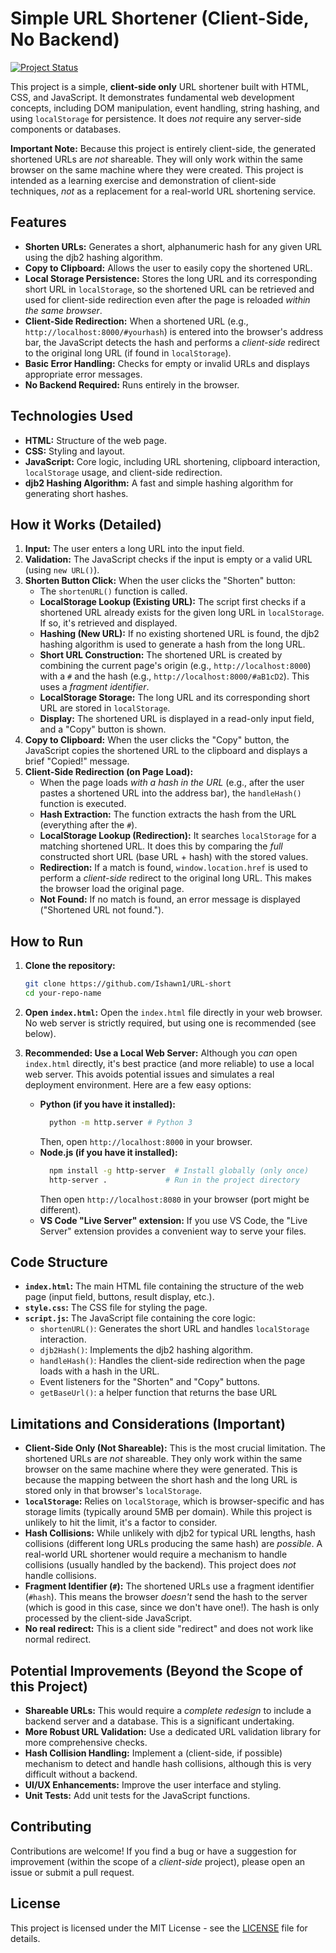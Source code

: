 # Simple URL Shortener (Client-Side, No Backend)

[![Project Status](https://img.shields.io/badge/status-complete-brightgreen.svg)](https://github.com/Ishawn1/URL-short) 

This project is a simple, **client-side only** URL shortener built with HTML, CSS, and JavaScript. It demonstrates fundamental web development concepts, including DOM manipulation, event handling, string hashing, and using `localStorage` for persistence.  It does *not* require any server-side components or databases.

**Important Note:** Because this project is entirely client-side, the generated shortened URLs are *not* shareable. They will only work within the same browser on the same machine where they were created. This project is intended as a learning exercise and demonstration of client-side techniques, *not* as a replacement for a real-world URL shortening service.

## Features

*   **Shorten URLs:** Generates a short, alphanumeric hash for any given URL using the djb2 hashing algorithm.
*   **Copy to Clipboard:** Allows the user to easily copy the shortened URL.
*   **Local Storage Persistence:** Stores the long URL and its corresponding short URL in `localStorage`, so the shortened URL can be retrieved and used for client-side redirection even after the page is reloaded *within the same browser*.
*   **Client-Side Redirection:** When a shortened URL (e.g., `http://localhost:8000/#yourhash`) is entered into the browser's address bar, the JavaScript detects the hash and performs a *client-side* redirect to the original long URL (if found in `localStorage`).
*   **Basic Error Handling:** Checks for empty or invalid URLs and displays appropriate error messages.
*   **No Backend Required:** Runs entirely in the browser.

## Technologies Used

*   **HTML:** Structure of the web page.
*   **CSS:** Styling and layout.
*   **JavaScript:** Core logic, including URL shortening, clipboard interaction, `localStorage` usage, and client-side redirection.
*   **djb2 Hashing Algorithm:** A fast and simple hashing algorithm for generating short hashes.

## How it Works (Detailed)

1.  **Input:** The user enters a long URL into the input field.
2.  **Validation:** The JavaScript checks if the input is empty or a valid URL (using `new URL()`).
3.  **Shorten Button Click:** When the user clicks the "Shorten" button:
    *   The `shortenURL()` function is called.
    *   **LocalStorage Lookup (Existing URL):** The script first checks if a shortened URL already exists for the given long URL in `localStorage`. If so, it's retrieved and displayed.
    *   **Hashing (New URL):** If no existing shortened URL is found, the djb2 hashing algorithm is used to generate a hash from the long URL.
    *   **Short URL Construction:** The shortened URL is created by combining the current page's origin (e.g., `http://localhost:8000`) with a `#` and the hash (e.g., `http://localhost:8000/#aB1cD2`). This uses a *fragment identifier*.
    *   **LocalStorage Storage:** The long URL and its corresponding short URL are stored in `localStorage`.
    *   **Display:** The shortened URL is displayed in a read-only input field, and a "Copy" button is shown.
4.  **Copy to Clipboard:** When the user clicks the "Copy" button, the JavaScript copies the shortened URL to the clipboard and displays a brief "Copied!" message.
5.  **Client-Side Redirection (on Page Load):**
    *   When the page loads *with a hash in the URL* (e.g., after the user pastes a shortened URL into the address bar), the `handleHash()` function is executed.
    *   **Hash Extraction:** The function extracts the hash from the URL (everything after the `#`).
    *   **LocalStorage Lookup (Redirection):** It searches `localStorage` for a matching shortened URL.  It does this by comparing the *full* constructed short URL (base URL + hash) with the stored values.
    *   **Redirection:** If a match is found, `window.location.href` is used to perform a *client-side* redirect to the original long URL.  This makes the browser load the original page.
    *   **Not Found:** If no match is found, an error message is displayed ("Shortened URL not found.").

## How to Run

1.  **Clone the repository:**

    ```bash
    git clone https://github.com/Ishawn1/URL-short  
    cd your-repo-name
    ```

2.  **Open `index.html`:** Open the `index.html` file directly in your web browser.  No web server is strictly required, but using one is recommended (see below).

3. **Recommended: Use a Local Web Server:**
     Although you *can* open `index.html` directly, it's best practice (and more reliable) to use a local web server. This avoids potential issues and simulates a real deployment environment.  Here are a few easy options:
    * **Python (if you have it installed):**
      ```bash
        python -m http.server # Python 3
      ```
      Then, open `http://localhost:8000` in your browser.
    * **Node.js (if you have it installed):**
      ```bash
        npm install -g http-server  # Install globally (only once)
        http-server .             # Run in the project directory
      ```
      Then open `http://localhost:8080` in your browser (port might be different).
    * **VS Code "Live Server" extension:** If you use VS Code, the "Live Server" extension provides a convenient way to serve your files.

## Code Structure

*   **`index.html`:** The main HTML file containing the structure of the web page (input field, buttons, result display, etc.).
*   **`style.css`:** The CSS file for styling the page.
*   **`script.js`:** The JavaScript file containing the core logic:
    *   `shortenURL()`: Generates the short URL and handles `localStorage` interaction.
    *   `djb2Hash()`: Implements the djb2 hashing algorithm.
    *   `handleHash()`: Handles the client-side redirection when the page loads with a hash in the URL.
    *   Event listeners for the "Shorten" and "Copy" buttons.
    *   `getBaseUrl()`: a helper function that returns the base URL

## Limitations and Considerations (Important)

*   **Client-Side Only (Not Shareable):** This is the most crucial limitation. The shortened URLs are *not* shareable.  They only work within the same browser on the same machine where they were generated.  This is because the mapping between the short hash and the long URL is stored only in that browser's `localStorage`.
*   **`localStorage`:** Relies on `localStorage`, which is browser-specific and has storage limits (typically around 5MB per domain).  While this project is unlikely to hit the limit, it's a factor to consider.
*   **Hash Collisions:** While unlikely with djb2 for typical URL lengths, hash collisions (different long URLs producing the same hash) are *possible*.  A real-world URL shortener would require a mechanism to handle collisions (usually handled by the backend). This project does *not* handle collisions.
*   **Fragment Identifier (`#`):** The shortened URLs use a fragment identifier (`#hash`). This means the browser *doesn't* send the hash to the server (which is good in this case, since we don't have one!). The hash is only processed by the client-side JavaScript.
* **No real redirect:** This is a client side "redirect" and does not work like normal redirect.

## Potential Improvements (Beyond the Scope of this Project)

*   **Shareable URLs:**  This would require a *complete redesign* to include a backend server and a database.  This is a significant undertaking.
*   **More Robust URL Validation:**  Use a dedicated URL validation library for more comprehensive checks.
*   **Hash Collision Handling:**  Implement a (client-side, if possible) mechanism to detect and handle hash collisions, although this is very difficult without a backend.
*   **UI/UX Enhancements:** Improve the user interface and styling.
*   **Unit Tests:** Add unit tests for the JavaScript functions.

## Contributing

Contributions are welcome! If you find a bug or have a suggestion for improvement (within the scope of a *client-side* project), please open an issue or submit a pull request.

## License

This project is licensed under the MIT License - see the [LICENSE](LICENSE) file for details.